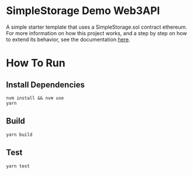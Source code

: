 # SimpleStorage Demo Web3API
A simple starter template that uses a SimpleStorage.sol contract ethereum. For more information on how this project works, and a step by step on how to extend its behavior, see the documentation [here](https://docs.web3api.dev/developers/create-as-web3api).

# How To Run

## Install Dependencies
`nvm install && nvm use`  
`yarn`  

## Build
`yarn build`  

## Test
`yarn test`  
